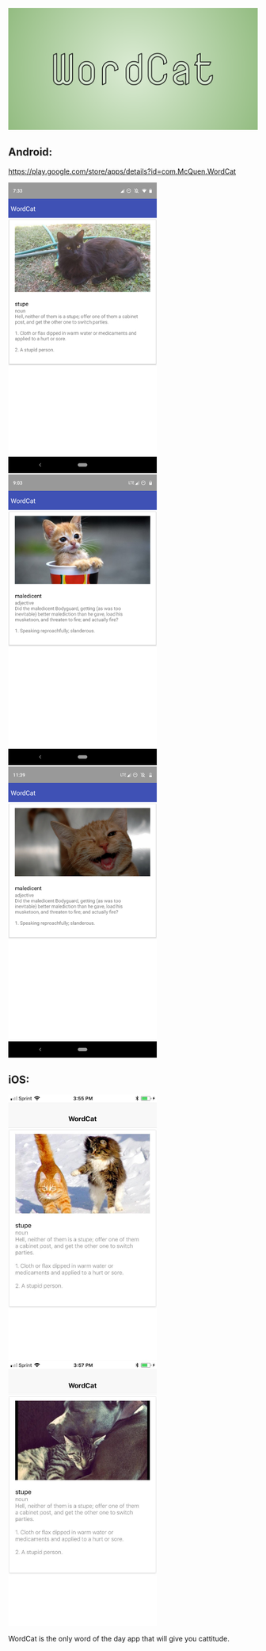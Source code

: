 ![WordCat banner](assets/images/WordCat_banner__1024_500.png 'Cat got your tongue?')

## Android:
https://play.google.com/store/apps/details?id=com.McQuen.WordCat

<img
    src="https://raw.githubusercontent.com/ryanpcmcquen/WordCat/master/assets/images/WordCat_on_Android_0.png"
    width="300"
    alt="Look what I can do ...">
<img
    src="https://raw.githubusercontent.com/ryanpcmcquen/WordCat/master/assets/images/WordCat_on_Android_1.png"
    width="300"
    alt="Words are good for brains.">
<img
    src="https://raw.githubusercontent.com/ryanpcmcquen/WordCat/master/assets/images/WordCat_on_Android_2.png"
    width="300"
    alt="A cat a day ...">

## iOS:

<img
    src="https://raw.githubusercontent.com/ryanpcmcquen/WordCat/master/assets/images/WordCat_on_iOS_0.jpg"
    width="300"
    alt="Learning is good for you.">
<img
    src="https://raw.githubusercontent.com/ryanpcmcquen/WordCat/master/assets/images/WordCat_on_iOS_1.jpg"
    width="300"
    alt="And cheap with WordCat!">

WordCat is the only word of the day app that will give you cattitude.
